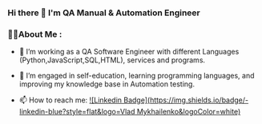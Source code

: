 ### Hi there 👋 I'm QA Manual & Automation Engineer

### :man_technologist:About Me :
   
- :telescope: I’m working as a QA Software Engineer with different Languages (Python,JavaScript,SQL,HTML), services and programs.

- :seedling: I’m  engaged in self-education, learning programming languages, and improving my knowledge base in Automation testing.

- :mailbox: How to reach me: 
[![Linkedin Badge](https://img.shields.io/badge/-linkedin-blue?style=flat&logo=Vlad Mykhailenko&logoColor=white)](https://www.linkedin.com/in/vlad-mykhailenko/)
   
